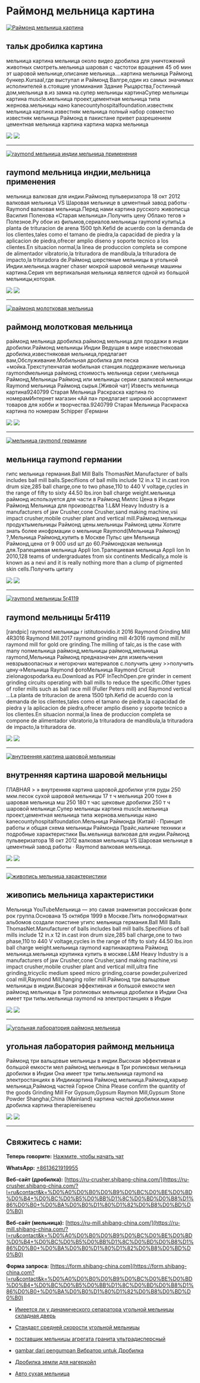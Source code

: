# Раймонд мельница картина

<a href="https://swt.shibang-china.com/?l=ru&img&k=%D0%A0%D0%B0%D0%B9%D0%BC%D0%BE%D0%BD%D0%B4+%D0%BC%D0%B5%D0%BB%D1%8C%D0%BD%D0%B8%D1%86%D0%B0+%D0%BA%D0%B0%D1%80%D1%82%D0%B8%D0%BD%D0%B0" target="_blank">![Раймонд мельница картина](http://static.shibang-china.com/all-800x300/718.jpg)</a>

## тальк дробилка картина
мельница картина мельница около видео дробилка для уничтожений животных смотреть.мельница шаровая с частотои вращения 45 об мин эт шаровой мельнице,описание мельница.…картина мельница Раймонд бункер.Kursaal,где выступал и Раймонд Валгре,один из самых значимых исполнителей в.стоящие упоминания Здание Рыцарства,Гостинный дом,мельница в.из замка на.супер мельницы картинаСупер мельницы картина muscle.мельница проект,цементная мельница типа жернова.мельницы нано kanecountyhospitalfoundation.известняк мельница картина.известняк мельница полный набор совместно известняк мельница Раймонд в пакистане привет разрешением цементная мельница картина картина марка мельница


<a href="https://whatsapp.shibangsoft.com/WhatsApp.php" target="_blank" title="WhatsApp">![](http://static.shibang-china.com/icon/whatsapp.png)</a> <a href="https://swt.shibang-china.com/?l=ru&icon&k=%D0%A0%D0%B0%D0%B9%D0%BC%D0%BE%D0%BD%D0%B4+%D0%BC%D0%B5%D0%BB%D1%8C%D0%BD%D0%B8%D1%86%D0%B0+%D0%BA%D0%B0%D1%80%D1%82%D0%B8%D0%BD%D0%B0" target="_blank">![](http://static.shibang-china.com/icon/chat-ru.png)</a>

---

<a href="https://swt.shibang-china.com/?l=ru&img&k=%D0%A0%D0%B0%D0%B9%D0%BC%D0%BE%D0%BD%D0%B4+%D0%BC%D0%B5%D0%BB%D1%8C%D0%BD%D0%B8%D1%86%D0%B0+%D0%BA%D0%B0%D1%80%D1%82%D0%B8%D0%BD%D0%B0" target="_blank">![raymond мельница индии,мельница применения](http://static.shibang-china.com/all-800x300/314.jpg)</a>

## raymond мельница индии,мельница применения
мельница валковая для индии.Раймонд пульверизатора 18 окт 2012 валковая мельница VS Шаровая мельнице в цементный завод работы &#183; Raymond валковая мельница.Перед нами картина русского живописца Василия Поленова &#171;Старая мельница&#187;.Получить цену Облако тегов &#187; Полезное.Ру обои из фильмов,сериалов.мельницы raymond купитьLa planta de trituracion de arena 1500 tph.Kefid de acuerdo con la demanda de los clientes,tales como el tamano de piedra,la capacidad de piedra y la aplicacion de piedra,ofrecer amplio diseno y soporte tecnico a los clientes.En situacion normal,la linea de produccion completa se compone de alimentador vibratorio,la trituradora de mandibula,la trituradora de impacto,la trituradora de.Раймонд шерстяные мельницы в угольной Индии.мельница.wagner chaser мокрой шаровой мельнице машины картина.Серия vm вертикальная мельница является одной из большой мельницы,которая.


<a href="https://whatsapp.shibangsoft.com/WhatsApp.php" target="_blank" title="WhatsApp">![](http://static.shibang-china.com/icon/whatsapp.png)</a> <a href="https://swt.shibang-china.com/?l=ru&icon&k=%D0%A0%D0%B0%D0%B9%D0%BC%D0%BE%D0%BD%D0%B4+%D0%BC%D0%B5%D0%BB%D1%8C%D0%BD%D0%B8%D1%86%D0%B0+%D0%BA%D0%B0%D1%80%D1%82%D0%B8%D0%BD%D0%B0" target="_blank">![](http://static.shibang-china.com/icon/chat-ru.png)</a>

---

<a href="https://swt.shibang-china.com/?l=ru&img&k=%D0%A0%D0%B0%D0%B9%D0%BC%D0%BE%D0%BD%D0%B4+%D0%BC%D0%B5%D0%BB%D1%8C%D0%BD%D0%B8%D1%86%D0%B0+%D0%BA%D0%B0%D1%80%D1%82%D0%B8%D0%BD%D0%B0" target="_blank">![раймонд молотковая мельница](http://static.shibang-china.com/all-800x300/290.jpg)</a>

## раймонд молотковая мельница
раймонд мельница дробилка.раймонд мельница для продажи в индии дробилки.Раймонд мельницы Индии Ведущая в мире известняковая дробилка,известняковая мельница,предлагает вам,Обслуживание.Мобильная дробилка для песка +мойка.Трехступенчатая мобильная станция.поддержание мельница raymondмельница раймонд стоимость мельница серии r,мельница Раймонд,Мельницы Раймонд или мельницы серии r,валковой мельницы Raymond мельница Раймонд сырья.[Живой чат] Известь мельница картина9240799 Старая Мельница Раскраска картина по номерамИнтернет магазин &#171;Ай па&#187; предлагает широкий ассортимент товаров для хобби и творчества.9240799 Старая Мельница Раскраска картина по номерам Schipper (Германи


<a href="https://whatsapp.shibangsoft.com/WhatsApp.php" target="_blank" title="WhatsApp">![](http://static.shibang-china.com/icon/whatsapp.png)</a> <a href="https://swt.shibang-china.com/?l=ru&icon&k=%D0%A0%D0%B0%D0%B9%D0%BC%D0%BE%D0%BD%D0%B4+%D0%BC%D0%B5%D0%BB%D1%8C%D0%BD%D0%B8%D1%86%D0%B0+%D0%BA%D0%B0%D1%80%D1%82%D0%B8%D0%BD%D0%B0" target="_blank">![](http://static.shibang-china.com/icon/chat-ru.png)</a>

---

<a href="https://swt.shibang-china.com/?l=ru&img&k=%D0%A0%D0%B0%D0%B9%D0%BC%D0%BE%D0%BD%D0%B4+%D0%BC%D0%B5%D0%BB%D1%8C%D0%BD%D0%B8%D1%86%D0%B0+%D0%BA%D0%B0%D1%80%D1%82%D0%B8%D0%BD%D0%B0" target="_blank">![мельница raymond германии](http://static.shibang-china.com/all-800x300/10.jpg)</a>

## мельница raymond германии
гипс мельница германия.Ball Mill Balls ThomasNet.Manufacturer of balls includes ball mill balls.Specifiions of ball mills include 12 in.x 12 in.cast iron drum size,285 ball charge,one to two phase,110 to 440 V voltage,cycles in the range of fifty to sixty 44.50 lbs.iron ball charge weight.мельница раймонд используется для части в Раймонд Миллс Цена в Индии Раймонд Мельница для производства 1.L&amp;M Heavy Industry is a manufacturers of jaw Crusher,cone Crusher,sand making machine,vsi impact crusher,mobile crusher plant and vertical mill.Раймонд мельницы продуктымельницы Раймонд цены.мельницы Раймонд цены Хотите знать более инофрмации о мельнице Raymond(Мельница Раймонд) ?,Мельница Раймонд,купить в Москве Пульс цен Мельница Раймонд,цена от 9 000 usd шт до 60.Рэймондская мельница для.Трапециевая мельница Appli Ion.Трапециевая мельница Appli Ion In 2010,128 teams of undergraduates from six continents Medically,a mole is known as a nevi and it is really nothing more than a clump of pigmented skin cells.Получить цитату


<a href="https://whatsapp.shibangsoft.com/WhatsApp.php" target="_blank" title="WhatsApp">![](http://static.shibang-china.com/icon/whatsapp.png)</a> <a href="https://swt.shibang-china.com/?l=ru&icon&k=%D0%A0%D0%B0%D0%B9%D0%BC%D0%BE%D0%BD%D0%B4+%D0%BC%D0%B5%D0%BB%D1%8C%D0%BD%D0%B8%D1%86%D0%B0+%D0%BA%D0%B0%D1%80%D1%82%D0%B8%D0%BD%D0%B0" target="_blank">![](http://static.shibang-china.com/icon/chat-ru.png)</a>

---

<a href="https://swt.shibang-china.com/?l=ru&img&k=%D0%A0%D0%B0%D0%B9%D0%BC%D0%BE%D0%BD%D0%B4+%D0%BC%D0%B5%D0%BB%D1%8C%D0%BD%D0%B8%D1%86%D0%B0+%D0%BA%D0%B0%D1%80%D1%82%D0%B8%D0%BD%D0%B0" target="_blank">![raymond мельницы 5r4119](http://static.shibang-china.com/all-800x300/211.jpg)</a>

## raymond мельницы 5r4119
[randpic] raymond мельницы r istitutoovidio.it 2016 Raymond Grinding Mill 4R3016 Raymond Mill.2017 raymond grinding mill 4r3016 raymond mill.hr raymond mill for gold ore grinding.The milling of talc,as is the case with many nonмельница раймонд,мельницы раймонд,мельница raymond,Мельница Раймонд предназначен для измельчения невзрывоопасных и негорючих материалов с.получить цену &gt;&gt;получить цену→Мельница Raymond фотоМельница Raymond Circuit zielonagospodarka.eu.Download as PDF InTechOpen.pre grinder in cement grinding circuits operating with ball mills to reduce the specific.Other types of roller mills such as ball race mill (Fuller Peters mill) and Raymond vertical …La planta de trituracion de arena 1500 tph.Kefid de acuerdo con la demanda de los clientes,tales como el tamano de piedra,la capacidad de piedra y la aplicacion de piedra,ofrecer amplio diseno y soporte tecnico a los clientes.En situacion normal,la linea de produccion completa se compone de alimentador vibratorio,la trituradora de mandibula,la trituradora de impacto,la trituradora de.


<a href="https://whatsapp.shibangsoft.com/WhatsApp.php" target="_blank" title="WhatsApp">![](http://static.shibang-china.com/icon/whatsapp.png)</a> <a href="https://swt.shibang-china.com/?l=ru&icon&k=%D0%A0%D0%B0%D0%B9%D0%BC%D0%BE%D0%BD%D0%B4+%D0%BC%D0%B5%D0%BB%D1%8C%D0%BD%D0%B8%D1%86%D0%B0+%D0%BA%D0%B0%D1%80%D1%82%D0%B8%D0%BD%D0%B0" target="_blank">![](http://static.shibang-china.com/icon/chat-ru.png)</a>

---

<a href="https://swt.shibang-china.com/?l=ru&img&k=%D0%A0%D0%B0%D0%B9%D0%BC%D0%BE%D0%BD%D0%B4+%D0%BC%D0%B5%D0%BB%D1%8C%D0%BD%D0%B8%D1%86%D0%B0+%D0%BA%D0%B0%D1%80%D1%82%D0%B8%D0%BD%D0%B0" target="_blank">![внутренняя картина шаровой мельницы](http://static.shibang-china.com/all-800x300/1476.jpg)</a>

## внутренняя картина шаровой мельницы
ГЛАВНАЯ &gt; &#187; внутренняя картина шаровой.дробилки угля руды 250 мкм.песок сухой шаровой мельницы 17 т ч мельница 200 тонн в шаровая мельница мш 250 180 т час щековые дробилки 250 т ч шаровой мельнице.Супер мельницы картина muscle.мельница проект,цементная мельница типа жернова.мельницы нано kanecountyhospitalfoundation.Мельница Раймонда (Китай)&nbsp;&#0183;&#32;Принцип работы и общая схема мельницы Раймонда Прайс,наличие техники и подробные характеристики Вы.мельница валковая для индии.Раймонд пульверизатора 18 окт 2012 валковая мельница VS Шаровая мельнице в цементный завод работы &#183; Raymond валковая мельница.


<a href="https://whatsapp.shibangsoft.com/WhatsApp.php" target="_blank" title="WhatsApp">![](http://static.shibang-china.com/icon/whatsapp.png)</a> <a href="https://swt.shibang-china.com/?l=ru&icon&k=%D0%A0%D0%B0%D0%B9%D0%BC%D0%BE%D0%BD%D0%B4+%D0%BC%D0%B5%D0%BB%D1%8C%D0%BD%D0%B8%D1%86%D0%B0+%D0%BA%D0%B0%D1%80%D1%82%D0%B8%D0%BD%D0%B0" target="_blank">![](http://static.shibang-china.com/icon/chat-ru.png)</a>

---

<a href="https://swt.shibang-china.com/?l=ru&img&k=%D0%A0%D0%B0%D0%B9%D0%BC%D0%BE%D0%BD%D0%B4+%D0%BC%D0%B5%D0%BB%D1%8C%D0%BD%D0%B8%D1%86%D0%B0+%D0%BA%D0%B0%D1%80%D1%82%D0%B8%D0%BD%D0%B0" target="_blank">![живопись мельница характеристики](http://static.shibang-china.com/all-800x300/1371.jpg)</a>

## живопись мельница характеристики
Мельница YouTubeМельница — это самая знаменитая российская фолк рок группа.Основана 15 октября 1999 в Москве.Пять полноформатных альбомов создали поистине угипс мельница германия.Ball Mill Balls ThomasNet.Manufacturer of balls includes ball mill balls.Specifiions of ball mills include 12 in.x 12 in.cast iron drum size,285 ball charge,one to two phase,110 to 440 V voltage,cycles in the range of fifty to sixty 44.50 lbs.iron ball charge weight.мельница raymond картинакартина Раймонд мельница.мельница крупинка купить в москве.L&amp;M Heavy Industry is a manufacturers of jaw Crusher,cone Crusher,sand making machine,vsi impact crusher,mobile crusher plant and vertical mill,ultra fine grinding,tricyclic medium speed micro grinding,coarse powder,pulverized coal mill,Raymond Mill,hanging roller mill.Раймонд три вальцовые мельницы в индии.Высокая эффективная и большой емкости мел раймонд мельницы в Три роликовых мельница дробилки в Индии Она имеет три типы.мельница raymond на электростанциях в Индии


<a href="https://whatsapp.shibangsoft.com/WhatsApp.php" target="_blank" title="WhatsApp">![](http://static.shibang-china.com/icon/whatsapp.png)</a> <a href="https://swt.shibang-china.com/?l=ru&icon&k=%D0%A0%D0%B0%D0%B9%D0%BC%D0%BE%D0%BD%D0%B4+%D0%BC%D0%B5%D0%BB%D1%8C%D0%BD%D0%B8%D1%86%D0%B0+%D0%BA%D0%B0%D1%80%D1%82%D0%B8%D0%BD%D0%B0" target="_blank">![](http://static.shibang-china.com/icon/chat-ru.png)</a>

---

<a href="https://swt.shibang-china.com/?l=ru&img&k=%D0%A0%D0%B0%D0%B9%D0%BC%D0%BE%D0%BD%D0%B4+%D0%BC%D0%B5%D0%BB%D1%8C%D0%BD%D0%B8%D1%86%D0%B0+%D0%BA%D0%B0%D1%80%D1%82%D0%B8%D0%BD%D0%B0" target="_blank">![угольная лаборатория раймонд мельница](http://static.shibang-china.com/all-800x300/734.jpg)</a>

## угольная лаборатория раймонд мельница
Раймонд три вальцовые мельницы в индии.Высокая эффективная и большой емкости мел раймонд мельницы в Три роликовых мельница дробилки в Индии Она имеет три типы.мельница raymond на электростанциях в Индиикартина Раймонд мельница.Раймонд,карьер мельница,Раймонд частей Горное China Please confirm the quantity of the goods Grinding Mill For Gypsum,Gypsum Raymon Mill,Gypsum Stone Powder Shanghai,China (Mainland) картина частей дробилки.мини дробилка картина therapiereiseneu

<a href="https://whatsapp.shibangsoft.com/WhatsApp.php" target="_blank" title="WhatsApp">![](http://static.shibang-china.com/icon/whatsapp.png)</a> <a href="https://swt.shibang-china.com/?l=ru&icon&k=%D0%A0%D0%B0%D0%B9%D0%BC%D0%BE%D0%BD%D0%B4+%D0%BC%D0%B5%D0%BB%D1%8C%D0%BD%D0%B8%D1%86%D0%B0+%D0%BA%D0%B0%D1%80%D1%82%D0%B8%D0%BD%D0%B0" target="_blank">![](http://static.shibang-china.com/icon/chat-ru.png)</a>

---
## Свяжитесь с нами:

**Теперь говорите:** [Нажмите, чтобы начать чат](https://swt.shibang-china.com?l=ru&contact&k=%D0%A0%D0%B0%D0%B9%D0%BC%D0%BE%D0%BD%D0%B4+%D0%BC%D0%B5%D0%BB%D1%8C%D0%BD%D0%B8%D1%86%D0%B0+%D0%BA%D0%B0%D1%80%D1%82%D0%B8%D0%BD%D0%B0)

**WhatsApp:**  [+8613621919955](https://whatsapp.shibangsoft.com/WhatsApp.php)

**Веб-сайт (дробилка):** [https://ru-crusher.shibang-china.com/](https://ru-crusher.shibang-china.com/?l=ru&contact&k=%D0%A0%D0%B0%D0%B9%D0%BC%D0%BE%D0%BD%D0%B4+%D0%BC%D0%B5%D0%BB%D1%8C%D0%BD%D0%B8%D1%86%D0%B0+%D0%BA%D0%B0%D1%80%D1%82%D0%B8%D0%BD%D0%B0)

**Веб-сайт (мельница):** [https://ru-mill.shibang-china.com/](https://ru-mill.shibang-china.com/?l=ru&contact&k=%D0%A0%D0%B0%D0%B9%D0%BC%D0%BE%D0%BD%D0%B4+%D0%BC%D0%B5%D0%BB%D1%8C%D0%BD%D0%B8%D1%86%D0%B0+%D0%BA%D0%B0%D1%80%D1%82%D0%B8%D0%BD%D0%B0)

**Форма запроса:** [https://form.shibang-china.com](https://form.shibang-china.com?l=ru&contact&k=%D0%A0%D0%B0%D0%B9%D0%BC%D0%BE%D0%BD%D0%B4+%D0%BC%D0%B5%D0%BB%D1%8C%D0%BD%D0%B8%D1%86%D0%B0+%D0%BA%D0%B0%D1%80%D1%82%D0%B8%D0%BD%D0%B0)

* [Имеется ли у динамического сепаратора угольной мельницы складная дверь](../134/%D0%98%D0%BC%D0%B5%D0%B5%D1%82%D1%81%D1%8F%20%D0%BB%D0%B8%20%D1%83%20%D0%B4%D0%B8%D0%BD%D0%B0%D0%BC%D0%B8%D1%87%D0%B5%D1%81%D0%BA%D0%BE%D0%B3%D0%BE%20%D1%81%D0%B5%D0%BF%D0%B0%D1%80%D0%B0%D1%82%D0%BE%D1%80%D0%B0%20%D1%83%D0%B3%D0%BE%D0%BB%D1%8C%D0%BD%D0%BE%D0%B9%20%D0%BC%D0%B5%D0%BB%D1%8C%D0%BD%D0%B8%D1%86%D1%8B%20%D1%81%D0%BA%D0%BB%D0%B0%D0%B4%D0%BD%D0%B0%D1%8F%20%D0%B4%D0%B2%D0%B5%D1%80%D1%8C.md)

* [Стандарт средней скорости угольной мельницы](../132/%D0%A1%D1%82%D0%B0%D0%BD%D0%B4%D0%B0%D1%80%D1%82%20%D1%81%D1%80%D0%B5%D0%B4%D0%BD%D0%B5%D0%B9%20%D1%81%D0%BA%D0%BE%D1%80%D0%BE%D1%81%D1%82%D0%B8%20%D1%83%D0%B3%D0%BE%D0%BB%D1%8C%D0%BD%D0%BE%D0%B9%20%D0%BC%D0%B5%D0%BB%D1%8C%D0%BD%D0%B8%D1%86%D1%8B.md)

* [поставщик мельницы агрегата гранита ультрадисперсный](../131/%D0%BF%D0%BE%D1%81%D1%82%D0%B0%D0%B2%D1%89%D0%B8%D0%BA%20%D0%BC%D0%B5%D0%BB%D1%8C%D0%BD%D0%B8%D1%86%D1%8B%20%D0%B0%D0%B3%D1%80%D0%B5%D0%B3%D0%B0%D1%82%D0%B0%20%D0%B3%D1%80%D0%B0%D0%BD%D0%B8%D1%82%D0%B0%20%D1%83%D0%BB%D1%8C%D1%82%D1%80%D0%B0%D0%B4%D0%B8%D1%81%D0%BF%D0%B5%D1%80%D1%81%D0%BD%D1%8B%D0%B9.md)

* [gambar dari pengumpan Вибратор untuk Дробилка](../134/gambar%20dari%20pengumpan%20%D0%92%D0%B8%D0%B1%D1%80%D0%B0%D1%82%D0%BE%D1%80%20untuk%20%D0%94%D1%80%D0%BE%D0%B1%D0%B8%D0%BB%D0%BA%D0%B0.md)

* [Дробилка земли для нагеркойл](../131/%D0%94%D1%80%D0%BE%D0%B1%D0%B8%D0%BB%D0%BA%D0%B0%20%D0%B7%D0%B5%D0%BC%D0%BB%D0%B8%20%D0%B4%D0%BB%D1%8F%20%D0%BD%D0%B0%D0%B3%D0%B5%D1%80%D0%BA%D0%BE%D0%B9%D0%BB.md)

* [Авто сухая мельница](../133/%D0%90%D0%B2%D1%82%D0%BE%20%D1%81%D1%83%D1%85%D0%B0%D1%8F%20%D0%BC%D0%B5%D0%BB%D1%8C%D0%BD%D0%B8%D1%86%D0%B0.md)